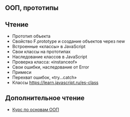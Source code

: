 ## ООП, прототипы ##

## Чтение ##

* Прототип объекта
* Свойство F.prototype и создание объектов через new
* Встроенные «классы» в JavaScript
* Свои классы на прототипах
* Наследование классов в JavaScript
* Проверка класса: «instanceof»
* Свои ошибки, наследование от Error
* Примеси
* Перехват ошибок, «try…catch»
* Классы https://learn.javascript.ru/es-class

## Дополнительное чтение ##

* [Курс по основам ООП](https://www.lynda.com/Java-tutorials/Foundations-Programming-Object-Oriented-Design/96949-2.html)